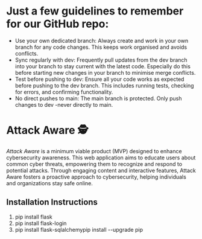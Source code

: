 # Just a few guidelines to remember for our GitHub repo:

- Use your own dedicated branch: Always create and work in your own branch for any code changes. This keeps work organised and avoids conflicts.
- Sync regularly with dev: Frequently pull updates from the dev branch into your branch to stay current with the latest code. Especially do this before starting new changes in your branch to minimise merge conflicts.
- Test before pushing to dev: Ensure all your code works as expected before pushing to the dev branch. This includes running tests, checking for errors, and confirming functionality.
- No direct pushes to main: The main branch is protected. Only push changes to dev -never directly to main.

 
# Attack Aware :detective:

*Attack Aware* is a minimum viable product (MVP) designed to enhance cybersecurity awareness. This web application aims to educate users about common cyber threats, empowering them to recognize and respond to potential attacks. Through engaging content and interactive features, Attack Aware fosters a proactive approach to cybersecurity, helping individuals and organizations stay safe online.



## Installation Instructions


1. pip install flask
2. pip install flask-login
3. pip install flask-sqlalchemypip install --upgrade pip

